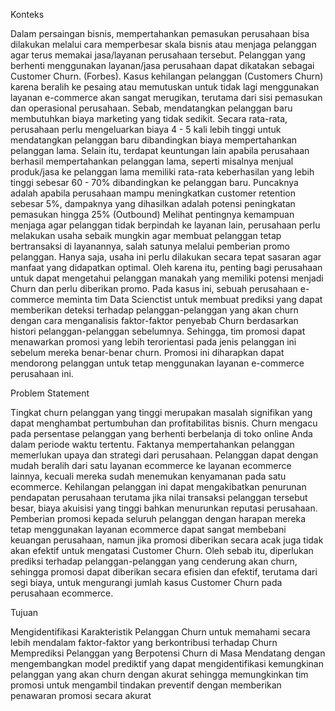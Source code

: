 Konteks

Dalam persaingan bisnis, mempertahankan pemasukan perusahaan bisa dilakukan melalui cara memperbesar skala bisnis atau menjaga pelanggan agar terus memakai jasa/layanan perusahaan tersebut. Pelanggan yang berhenti menggunakan layanan/jasa perusahaan dapat dikatakan sebagai Customer Churn. (Forbes). Kasus kehilangan pelanggan (Customers Churn) karena beralih ke pesaing atau memutuskan untuk tidak lagi menggunakan layanan e-commerce akan sangat merugikan, terutama dari sisi pemasukan dan operasional perusahaan. Sebab, mendatangkan pelanggan baru membutuhkan biaya marketing yang tidak sedikit. Secara rata-rata, perusahaan perlu mengeluarkan biaya 4 - 5 kali lebih tinggi untuk mendatangkan pelanggan baru dibandingkan biaya mempertahankan pelanggan lama. Selain itu, terdapat keuntungan lain apabila perusahaan berhasil mempertahankan pelanggan lama, seperti misalnya menjual produk/jasa ke pelanggan lama memiliki rata-rata keberhasilan yang lebih tinggi sebesar 60 - 70% dibandingkan ke pelanggan baru. Puncaknya adalah apabila perusahaan mampu meningkatkan customer retention sebesar 5%, dampaknya yang dihasilkan adalah potensi peningkatan pemasukan hingga 25% (Outbound) Melihat pentingnya kemampuan menjaga agar pelanggan tidak berpindah ke layanan lain, perusahaan perlu melakukan usaha sebaik mungkin agar membuat pelanggan tetap bertransaksi di layanannya, salah satunya melalui pemberian promo pelanggan. Hanya saja, usaha ini perlu dilakukan secara tepat sasaran agar manfaat yang didapatkan optimal. Oleh karena itu, penting bagi perusahaan untuk dapat mengetahui pelanggan manakah yang memiliki potensi menjadi Churn dan perlu diberikan promo. Pada kasus ini, sebuah perusahaan e-commerce meminta tim Data Scienctist untuk membuat prediksi yang dapat memberikan deteksi terhadap pelanggan-pelanggan yang akan churn dengan cara menganalisis faktor-faktor penyebab Churn berdasarkan histori pelanggan-pelanggan sebelumnya. Sehingga, tim promosi dapat menawarkan promosi yang lebih terorientasi pada jenis pelanggan ini sebelum mereka benar-benar churn. Promosi ini diharapkan dapat mendorong pelanggan untuk tetap menggunakan layanan e-commerce perusahaan ini.

Problem Statement

Tingkat churn pelanggan yang tinggi merupakan masalah signifikan yang dapat menghambat pertumbuhan dan profitabilitas bisnis. Churn mengacu pada persentase pelanggan yang berhenti berbelanja di toko online Anda dalam periode waktu tertentu. Faktanya mempertahankan pelanggan memerlukan upaya dan strategi dari perusahaan. Pelanggan dapat dengan mudah beralih dari satu layanan ecommerce ke layanan ecommerce lainnya, kecuali mereka sudah menemukan kenyamanan pada satu ecommerce. Kehilangan pelanggan ini dapat mengakibatkan penurunan pendapatan perusahaan terutama jika nilai transaksi pelanggan tersebut besar, biaya akuisisi yang tinggi bahkan menurunkan reputasi perusahaan. Pemberian promosi kepada seluruh pelanggan dengan harapan mereka tetap menggunakan layanan ecommerce dapat sangat membebani keuangan perusahaan, namun jika promosi diberikan secara acak juga tidak akan efektif untuk mengatasi Customer Churn. Oleh sebab itu, diperlukan prediksi terhadap pelanggan-pelanggan yang cenderung akan churn, sehingga promosi dapat diberikan secara efisien dan efektif, terutama dari segi biaya, untuk mengurangi jumlah kasus Customer Churn pada perusahaan ecommerce.

Tujuan

Mengidentifikasi Karakteristik Pelanggan Churn untuk memahami secara lebih mendalam faktor-faktor yang berkontribusi terhadap Churn Memprediksi Pelanggan yang Berpotensi Churn di Masa Mendatang dengan mengembangkan model prediktif yang dapat mengidentifikasi kemungkinan pelanggan yang akan churn dengan akurat sehingga memungkinkan tim promosi untuk mengambil tindakan preventif dengan memberikan penawaran promosi secara akurat
